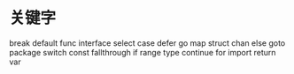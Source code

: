 # 关键字

break
default
func
interface
select
case
defer
go
map
struct
chan
else
goto
package
switch
const
fallthrough
if
range
type
continue
for
import
return
var